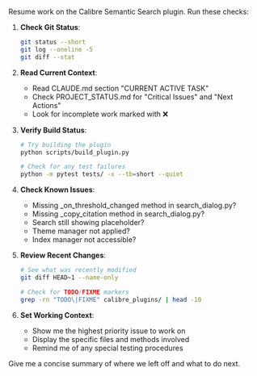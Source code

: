 Resume work on the Calibre Semantic Search plugin. Run these checks:

1. **Check Git Status**:
   ```bash
   git status --short
   git log --oneline -5
   git diff --stat
   ```

2. **Read Current Context**:
   - Read CLAUDE.md section "CURRENT ACTIVE TASK"
   - Check PROJECT_STATUS.md for "Critical Issues" and "Next Actions"
   - Look for incomplete work marked with ❌

3. **Verify Build Status**:
   ```bash
   # Try building the plugin
   python scripts/build_plugin.py
   
   # Check for any test failures
   python -m pytest tests/ -x --tb=short --quiet
   ```

4. **Check Known Issues**:
   - Missing _on_threshold_changed method in search_dialog.py?
   - Missing _copy_citation method in search_dialog.py?
   - Search still showing placeholder?
   - Theme manager not applied?
   - Index manager not accessible?

5. **Review Recent Changes**:
   ```bash
   # See what was recently modified
   git diff HEAD~1 --name-only
   
   # Check for TODO/FIXME markers
   grep -rn "TODO\|FIXME" calibre_plugins/ | head -10
   ```

6. **Set Working Context**:
   - Show me the highest priority issue to work on
   - Display the specific files and methods involved
   - Remind me of any special testing procedures

Give me a concise summary of where we left off and what to do next.